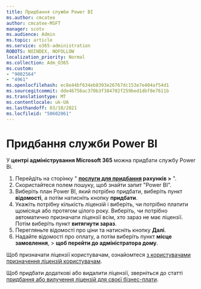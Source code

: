 ```yaml
---
title: Придбання служби Power BI
ms.author: cmcatee
author: cmcatee-MSFT
manager: scotv
ms.audience: Admin
ms.topic: article
ms.service: o365-administration
ROBOTS: NOINDEX, NOFOLLOW
localization_priority: Normal
ms.collection: Adm_O365
ms.custom:
- "9002564"
- "4961"
ms.openlocfilehash: ec8e44bf634eb8393e26767dc153e7e404af54d1
ms.sourcegitcommit: dde46756ac370b3f384702f259bed1dbf8e7611b
ms.translationtype: MT
ms.contentlocale: uk-UA
ms.lasthandoff: 03/10/2021
ms.locfileid: "50602061"
---
```

# <a name="purchase-power-bi"></a>Придбання служби Power BI

У **центрі адміністрування Microsoft 365** можна придбати службу Power Bi.

1. Перейдіть на сторінку " **[послуги для придбання](https://go.microsoft.com/fwlink/p/?linkid=868433) рахунків >** ".
2. Скористайтеся полем пошуку, щоб знайти запит "Power BI".
3. Виберіть план Power BI, який потрібно придбати, виберіть пункт **відомості**, а потім натисніть кнопку **придбати**.
4. Укажіть потрібну кількість ліцензій і виберіть, чи потрібно платити щомісяця або протягом цілого року. Виберіть, чи потрібно автоматично призначати ліцензії всім, хто зараз не має ліцензії. Потім виберіть пункт **витягнути зараз**.
5. Перегляньте відомості про ціни та натисніть кнопку **Далі**.
6. Надайте відомості про оплату, а потім виберіть пункт **місце замовлення**,  >  **щоб перейти до адміністратора дому**.

Щоб призначати ліцензії користувачам, ознайомтеся [з користувачами призначення ліцензій користувачам](https://docs.microsoft.com/microsoft-365/admin/manage/assign-licenses-to-users).

Щоб придбати додаткові або видалити ліцензії, зверніться до статті [придбання або вилучення ліцензій для своєї бізнес-плати](https://docs.microsoft.com/microsoft-365/commerce/licenses/buy-licenses).